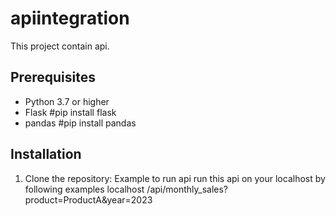 # apiintegration
This project contain api.
## Prerequisites

- Python 3.7 or higher
- Flask #pip install flask
- pandas #pip install pandas

## Installation

1. Clone the repository:
Example to run api
run this api on your localhost by following examples
localhost /api/monthly_sales?product=ProductA&year=2023
